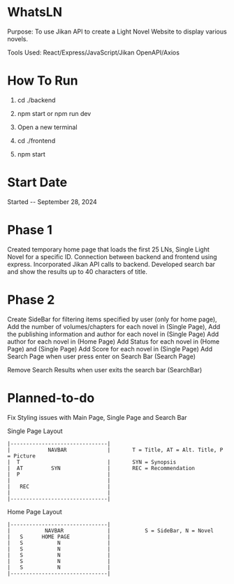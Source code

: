 # WhatsLN

Purpose: To use Jikan API to create a Light Novel Website to display various novels.

Tools Used: React/Express/JavaScript/Jikan OpenAPI/Axios

# How To Run
1. cd ./backend
2. npm start or npm run dev

3. Open a new terminal
4. cd ./frontend
5. npm start

# Start Date
Started -- September 28, 2024

# Phase 1
Created temporary home page that loads the first 25 LNs, 
Single Light Novel for a specific ID. 
Connection between backend and frontend using express. 
Incorporated Jikan API calls to backend.
Developed search bar and show the results up to 40 characters of title.

# Phase 2
Create SideBar for filtering items specified by user (only for home page),
Add the number of volumes/chapters for each novel in (Single Page),
Add the publishing information and author for each novel in (Single Page)
Add author for each novel in (Home Page)
Add Status for each novel in (Home Page) and (Single Page)
Add Score for each novel in (Single Page)
Add Search Page when user press enter on Search Bar (Search Page)

Remove Search Results when user exits the search bar (SearchBar)

# Planned-to-do
Fix Styling issues with Main Page, Single Page and Search Bar

Single Page Layout
```
|-------------------------------|   
|            NAVBAR             |       T = Title, AT = Alt. Title, P = Picture
|  T                            |       SYN = Synopsis
|  AT         SYN               |       REC = Recommendation
|  P                            |
|                               |
|   REC                         |
|                               |
|-------------------------------|
```

Home Page Layout
```
|-------------------------------|
|           NAVBAR              |           S = SideBar, N = Novel
|   S      HOME PAGE            |
|   S           N               |
|   S           N               |
|   S           N               |
|   S           N               |
|   S           N               |
|-------------------------------|
```
